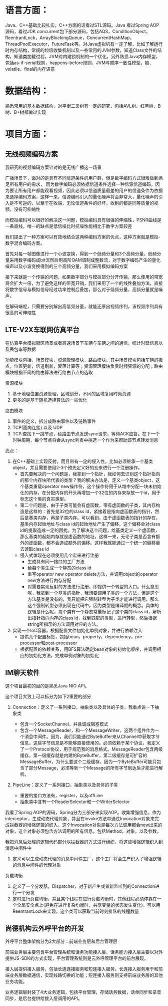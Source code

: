 

# 语言方面：

Java、C++基础比较扎实。C++方面的话看过STL源码。Java 看过Spring AOP源码，看过JDK concurrent包下部分源码，包括AQS，ConditionObject，ReentrantLock，ArrayBlockingQueue，ConcurrentHashMap，ThreadPoolExecutor，FutureTask等。对Java虚拟机有一定了解，比如了解运行时内存结构，常规的垃圾收集机制以及一些常用的JVM参数，知道Class文件的结构，知道类加载过程，JVM对内建锁机制的一个优化。另外熟悉Java内存模型，包括as-if-serial规则，happens-before规则，JVM与顺序一致性模型，锁、volatile，final的内存语意

# 数据结构：

熟悉常用的基本数据结构，对平衡二叉树有一定的研究，包括AVL树、红黑树、B树、B+树都做过实现

# 项目方面：

## 无线视频编码方案

我研究的视频编码方案针对的是无线广播这一场景

广播场景下，面对的是具有不同信道条件的用户群，但是数字编码方式很难做到满足所有用户的需求，
因为数字编码必须依据信道条件选择一种信源信道编码，因为要让所有用户都能观看视频，因此必须以信道质量最差的用户的信道条件为依据来选择编码方案，这样一来，信源编码引入的量化噪声将会非常大，量化噪声的引入是不可逆的，以至于在收端，无论信道条件的好坏，收到的都是同等质量的视频，没有可伸缩性


而模拟编码可以很好的解决这一问题，模拟编码具有很强的伸缩性，PSNR曲线是一条直线，唯一的缺点是低信噪比时抗噪性能相比于数字方案较差

我们提出了一种方案可以有效地结合这两种编码方案的优点，这种方案就是模拟-数字混合编码方案。

首先对每一帧图像进行一个小波变换，得到一个低频分量和3个高频分量。低频分量采用数字编码成bit流然后用高阶QAM调制成整数流，对于数字编码产生的量化噪声以及小波变换得到的三个高频分量，我们采用模拟编码方案

接下来就是一个传输的问题，如果数字部分与模拟部分分开传输，那么使用的带宽将会扩大一倍，为了避免这样的带宽开销，我们采用了一个的线性叠加方法，直接将数字信号与模拟信号经过功率控制后叠加，那么对于低频分量，高频分量就是噪声。

在解码端呢，只需要分别解出高低频分量，就能还原出视频序列，该视频序列具有很高的可伸缩性


## LTE-V2X车联网仿真平台

在仿真平台模拟街区场景或者高速场景下车辆与车辆之间的通信，统计时延信息以及丢包率等数据

功能模块包括，场景模块，资源管理模块，路由模块。其中场景模块包括车辆的撒点，位置更新，信道刷新，衰落计算等；资源管理模块负责时频资源的分配；路由模块根据不同的路由算法进行路由节点的选取

资源模块
1. 基于地理位置资源管理，区域划分，不同的区域复用时频资源
2. 更多的是基于随机选择算法的一些优化


路由模块
1. 事件的定义，拆分成路由事件以及链路事件
2. TCP(面向连接) 以及 UDP
3. TCP:查找下一跳节点，给路由节点发送sync请求，等待ACK应答。在下一个时钟周期，每个节点将会从sync列表中挑选一个作为来帮助该节点转发消息


亮点：
1. 在C++基础上实现反射，而且带有一定的侵入性。比如必须继承一个基类object，并且需要使用2-3个预先定义好的宏来进行一个注册操作。
	* 首先要解决的一个问题是，我拿到一个指针，我如何去识别这个指针指向的那个内存块所代表的类型？我的解决办法是，定义一个基类object，这个基类重载operator new操作符，这个操作符用于从堆中分配一块未初始化的内存，在分配内存的开头再增加一个32位的内存来存放一个id，用于标志这个类的真实类型。
	* 第二个问题是，由于子类可能会有虚函数，带有虚函数的子类，其内存构造是这样的：首先是32位的class id，紧接着是指向虚函数表的指针，然后是基类内存，再是子类内存。可以看到，由于虚函数表的指针的存在，基类内存起始地址与class id的起始地址产生了偏移，这个偏移会对class id的提取造成一定的困扰。为了解决这个问题，给基类定义一个虚函数，那么基类的起始内存就是虚函数的地址，这样一来，无论子类是否含有额外的虚函数，都不会造成额外的偏移。这样我就能通过一个统一的偏移量去读取class id
	* 侵入式体现在必须使用几个宏来进行注册
		* 生成具有同一接口的工厂方法
		* 给每个类生成一个静态的class id
		* 重写operator new operator delete方法，并调用object的operator new方法进行内存分配
		* 对需要实现反射的方法进行注册，即提供一个转型的入口。什么意思呢，我拿到一个基类的指针，我想要调用子类的一个方法，但是这个方法基类是没有的，我只能把它强制转型为子类才能进行调用，那么这个强制转型必须出现在代码中，因为类型是编译期的概念。具体的逻辑是什么呢，每个类有一个静态常量标记了这个类的class id，解析出指针指向内存的class id，找到匹配的类型，进行转型，然后根据string所指示的方法调用对应的方法。
1. 实现一个IoC容器，根据配置文件初始化单例对象，并进行依赖注入
	* 提供几个配置标签，包括bean，property，dependency，pre-processor和post-processor
	* 根据配置的依赖关系，用BFS算法确定bean对象的初始化顺序，并调用相应的初始化方法，完成单例对象的初始化



## IM聊天软件

这个项目最初的目的是熟悉Java NIO API。

这个项目大致上可以拆分为如下2重要的部分

1. Connection：定义了一系列接口，抽象类以及具体的子类，我重点说一下抽象类
	* 包含一个SocketChannel，并且调成阻塞模式
	* 包含一个MessageReader，和一个MessageWriter，这两个组件作为一个消息中间件。因为，我们只能通过ByteBuffer来从Channel中获取字节信息，这些字节信息是不能够直接使用的。必须依赖于某个协议，我定义了一个Protocol协议，用于规范我的消息格式。MessageReader包含两级缓存，第一级缓存就是内建的ByteBuffer，第二级缓存是可扩容的MessageBuffer，为什么要这个二级缓存，因为一个ByteBuffer可能只包含了部分Message，必须等到一个Message的所有字节到达后才能进行解析。

2. PipeLine：定义了一系列接口，抽象类以及具体的子类
	* 重要的接口方法有，register，以及offLine
	* 抽象类中含有一个ReaderSelector和一个WriterSelector


我看了Spring AOP的源码，Spring分为三部分来实现AOP。收集增强信息，作为interceptor，生成动态代理对象，并且在invoke方法中通过Invocation对象来完成拦截器的增强逻辑的织入。这个Invocation对象是每次方法调用都会new出来的对象，这个对象必须包含方法调用的所有信息，包括Method，对象，以及参数。

我把消息后处理的逻辑代码部分以拦截器的方式进行组织，将这些增强逻辑织入到消息中间件中
1. 定义可以生成动态代理的消息中间件工厂，这个工厂将会生产织入了增强逻辑的消息中间件的代理对象


负载均衡

1. 定义了一个分发器，Dispatcher，对于新产生或者新监听到的Connection进行一个分发
1. 定时进行负载均衡，并且某个线程在进行负载均衡时，其他线程必须停靠在一个全局安全点上(避免在进行复杂均衡时，共享变量的状态发生变化)。可以用ReentrantLock来实现，这个类可以获取当前时刻排队的线程数量



## 尚德机构云外呼平台的开发


外呼平台整体架构分为2大部分：前端业务层和后台管理层

前端业务层主要包含平台管理系统和话务功能接入层，话务能力接入层主要以对外提供JS-SDK的方式实现，平台管理系统则是云外呼管理平台的前台展现。

接入层提供接入服务，包括长连连接服务和短连接入服务。长连接入服务用于和前端业务层数据通信，实现线路切换的功能；短连接入服务则支持前端业务层的其他业务功能。

业务逻辑层封装了4大业务逻辑，包括平台管理，存储话务数据，话单同步和录音同步，是后台提供给接入层调用的API。



